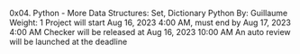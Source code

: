 0x04. Python - More Data Structures: Set, Dictionary
Python
 By: Guillaume
 Weight: 1
 Project will start Aug 16, 2023 4:00 AM, must end by Aug 17, 2023 4:00 AM
 Checker will be released at Aug 16, 2023 10:00 AM
 An auto review will be launched at the deadline
